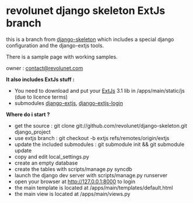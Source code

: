 revolunet django skeleton ExtJs branch
======================================

this is a branch from [django-skeleton][1] which includes a special django configuration and the django-extjs tools.

There is a sample page with working samples.

owner : [contact@revolunet.com][2]

**It also includes ExtJs stuff :**

 - You need to download and put your [ExtJs][3] 3.1 lib in /apps/main/static/js (due to licence terms)
 - submodules [django-extjs][4], [django-extjs-login][5]

 
**Where do i start ?** 

 - get the source : git clone git://github.com/revolunet/django-skeleton.git django_project
 - use extjs branch : git checkout -b extjs refs/remotes/origin/extjs
 - update the included submodules : git submodule init && git submodule update
 - copy and edit local_settings.py
 - create an empty database
 - create the tables with scripts/manage.py syncdb
 - launch the django dev server with scripts/manage.py runserver
 - open your browser at http://127.0.0.1:8000 to login
 - the main template is located at /apps/main/templates/default.html
 - the main view is located at /apps/main/views.py
 
  [1]: https://github.com/revolunet/django-skeleton
  [2]: mailto:contact@revolunet.com
  [3]: http://www.extjs.com
  [4]: https://github.com/revolunet/django-extjs
  [5]: https://github.com/revolunet/django-extjs-login